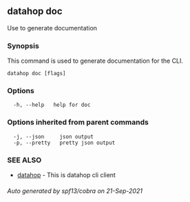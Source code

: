 ## datahop doc

Use to generate documentation

### Synopsis

 
This command is used to generate documentation
for the CLI.
         

```
datahop doc [flags]
```

### Options

```
  -h, --help   help for doc
```

### Options inherited from parent commands

```
  -j, --json     json output
  -p, --pretty   pretty json output
```

### SEE ALSO

* [datahop](datahop.md)	 - This is datahop cli client

###### Auto generated by spf13/cobra on 21-Sep-2021
